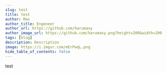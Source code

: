 ```yaml
---
slug: test
title: test
author: Max
author_title: Engeneer
author_url: https://github.com/harumaxy
author_image_url: https://github.com/harumaxy.png?height=200&width=200
tags: [blog]
description: Description
image: https://i.imgur.com/mErPwqL.png
hide_table_of_contents: false
---
```


<!--truncate-->

test